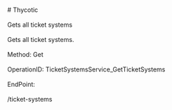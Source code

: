 <br>#     Thycotic</br>
<br>Gets all ticket systems</br>
<br>Gets all ticket systems.</br>
<br>Method: Get</br>
<br>OperationID: TicketSystemsService_GetTicketSystems</br>
<br>EndPoint:</br>
<br>/ticket-systems</br>

